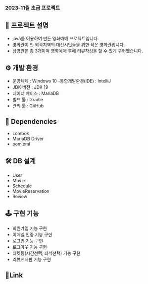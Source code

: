 ### 2023-11월 초급 프로젝트

## 📢 프로젝트 설명
- java를 이용하여 만든 영화예매 프로젝트입니다.
- 영화관이 먼 외곽지역의 대전시민들을 위한 작은 영화관입니다.
- 상영관은 총 3개이며 영화예매 후에 리뷰작성을 할 수 있게 구현했습니다.


## ⚙ 개발 환경
- 운영체제 : Windows 10
  -통합개발환경(IDE) : IntelliJ
- JDK 버전 : JDK 19
- 데이터 베이스 : MariaDB
- 빌드 툴 : Gradle
- 관리 툴 : GitHub


## 🔌 Dependencies
- Lombok
- MariaDB Driver
- pom.xml


## 🛠 DB 설계
- User
- Movie
- Schedule
- MovieReservation
- Review


## 🕹 구현 기능
- 회원가입 기능 구현
- 이메일 인증 기능 구현
- 로그인 기능 구현
- 로그아웃 기능 구현
- 티켓팅(시간선택, 좌석선택) 기능 구현
- 리뷰게시판 기능 구현

## 🔗Link

